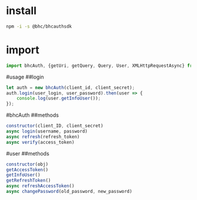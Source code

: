 # install

```bash
npm -i -s @bhc/bhcauthsdk
```

# import

```js
import bhcAuth, {getUri, getQuery, Query, User, XMLHttpRequestAsync} from '@bhc/bhcauthsdk'
```

#usage
##login
```js
let auth = new bhcAuth(client_id, client_secret);
auth.login(user_login, user_password).then(user => {
	console.log(user.getInfoUser());
});
```

#bhcAuth
##methods
```js
constructor(client_ID, client_secret)
async login(username, password)
async refresh(refresh_token)
async verify(access_token)
```

#user
##methods
```js
constructor(obj)
getAccessToken()
getInfoUser()
getRefreshToken()
async refreshAccessToken()
async changePassword(old_password, new_password)
```